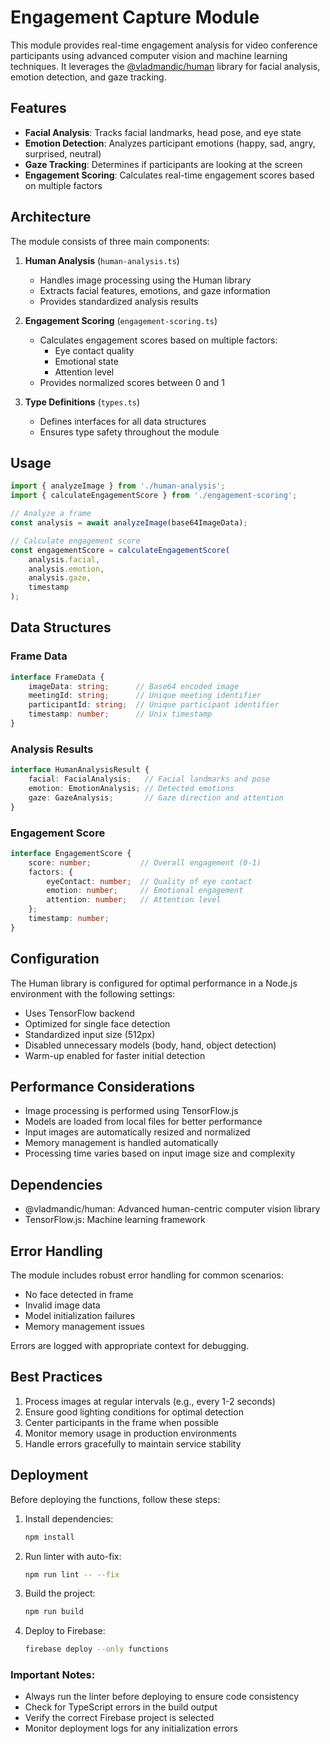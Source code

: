 # Engagement Capture Module

This module provides real-time engagement analysis for video conference participants using advanced computer vision and machine learning techniques. It leverages the [@vladmandic/human](https://github.com/vladmandic/human) library for facial analysis, emotion detection, and gaze tracking.

## Features

- **Facial Analysis**: Tracks facial landmarks, head pose, and eye state
- **Emotion Detection**: Analyzes participant emotions (happy, sad, angry, surprised, neutral)
- **Gaze Tracking**: Determines if participants are looking at the screen
- **Engagement Scoring**: Calculates real-time engagement scores based on multiple factors

## Architecture

The module consists of three main components:

1. **Human Analysis** (`human-analysis.ts`)
   - Handles image processing using the Human library
   - Extracts facial features, emotions, and gaze information
   - Provides standardized analysis results

2. **Engagement Scoring** (`engagement-scoring.ts`)
   - Calculates engagement scores based on multiple factors:
     - Eye contact quality
     - Emotional state
     - Attention level
   - Provides normalized scores between 0 and 1

3. **Type Definitions** (`types.ts`)
   - Defines interfaces for all data structures
   - Ensures type safety throughout the module

## Usage

```typescript
import { analyzeImage } from './human-analysis';
import { calculateEngagementScore } from './engagement-scoring';

// Analyze a frame
const analysis = await analyzeImage(base64ImageData);

// Calculate engagement score
const engagementScore = calculateEngagementScore(
    analysis.facial,
    analysis.emotion,
    analysis.gaze,
    timestamp
);
```

## Data Structures

### Frame Data
```typescript
interface FrameData {
    imageData: string;      // Base64 encoded image
    meetingId: string;      // Unique meeting identifier
    participantId: string;  // Unique participant identifier
    timestamp: number;      // Unix timestamp
}
```

### Analysis Results
```typescript
interface HumanAnalysisResult {
    facial: FacialAnalysis;   // Facial landmarks and pose
    emotion: EmotionAnalysis; // Detected emotions
    gaze: GazeAnalysis;       // Gaze direction and attention
}
```

### Engagement Score
```typescript
interface EngagementScore {
    score: number;           // Overall engagement (0-1)
    factors: {
        eyeContact: number;  // Quality of eye contact
        emotion: number;     // Emotional engagement
        attention: number;   // Attention level
    };
    timestamp: number;
}
```

## Configuration

The Human library is configured for optimal performance in a Node.js environment with the following settings:

- Uses TensorFlow backend
- Optimized for single face detection
- Standardized input size (512px)
- Disabled unnecessary models (body, hand, object detection)
- Warm-up enabled for faster initial detection

## Performance Considerations

- Image processing is performed using TensorFlow.js
- Models are loaded from local files for better performance
- Input images are automatically resized and normalized
- Memory management is handled automatically
- Processing time varies based on input image size and complexity

## Dependencies

- @vladmandic/human: Advanced human-centric computer vision library
- TensorFlow.js: Machine learning framework

## Error Handling

The module includes robust error handling for common scenarios:

- No face detected in frame
- Invalid image data
- Model initialization failures
- Memory management issues

Errors are logged with appropriate context for debugging.

## Best Practices

1. Process images at regular intervals (e.g., every 1-2 seconds)
2. Ensure good lighting conditions for optimal detection
3. Center participants in the frame when possible
4. Monitor memory usage in production environments
5. Handle errors gracefully to maintain service stability

## Deployment

Before deploying the functions, follow these steps:

1. Install dependencies:
   ```bash
   npm install
   ```

2. Run linter with auto-fix:
   ```bash
   npm run lint -- --fix
   ```

3. Build the project:
   ```bash
   npm run build
   ```

4. Deploy to Firebase:
   ```bash
   firebase deploy --only functions
   ```

### Important Notes:
- Always run the linter before deploying to ensure code consistency
- Check for TypeScript errors in the build output
- Verify the correct Firebase project is selected
- Monitor deployment logs for any initialization errors 